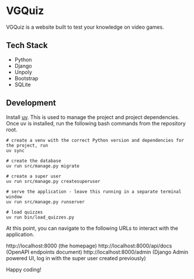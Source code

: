 # VGQuiz

VGQuiz is a website built to test your knowledge on video games.

## Tech Stack

* Python
* Django
* Unpoly
* Bootstrap
* SQLite

## Development

Install [uv](https://docs.astral.sh/uv/getting-started/installation/). This is used to manage the project and project dependencies. Once uv is installed, run the following bash commands from the repository root.

```
# create a venv with the correct Python version and dependencies for the project, run
uv sync

# create the database
uv run src/manage.py migrate

# create a super user
uv run src/manage.py createsuperuser

# serve the application - leave this running in a separate terminal window
uv run src/manage.py runserver

# load quizzes
uv run bin/load_quizzes.py
```

At this point, you can navigate to the following URLs to interact with the application.

http://localhost:8000 (the homepage)
http://localhost:8000/api/docs (OpenAPI endpoints document)
http://localhost:8000/admin (Django Admin powered UI, log in with the super user created previously)

Happy coding!

